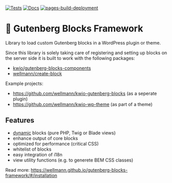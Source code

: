 [![Tests](https://github.com/wellmann/gutenberg-blocks-framework/actions/workflows/tests.yml/badge.svg?branch=master)](https://github.com/wellmann/gutenberg-blocks-framework/actions/workflows/tests.yml)
[![Docs](https://github.com/wellmann/gutenberg-blocks-framework/actions/workflows/docs.yml/badge.svg?branch=master)](https://github.com/wellmann/gutenberg-blocks-framework/actions/workflows/docs.yml)
[![pages-build-deployment](https://github.com/wellmann/gutenberg-blocks-framework/actions/workflows/pages/pages-build-deployment/badge.svg?branch=gh-pages)](https://github.com/wellmann/gutenberg-blocks-framework/actions/workflows/pages/pages-build-deployment)

# 🧱 Gutenberg Blocks Framework

Library to load custom Gutenberg blocks in a WordPress plugin or theme.

Since this library is solely taking care of registering and setting up blocks on the server side it is built to work with the following packages:   

* [kwio/gutenberg-blocks-components](https://github.com/wellmann/gutenberg-blocks-components)
* [wellmann/create-block](https://github.com/wellmann/create-block)

Example projects:
 * https://github.com/wellmann/kwio-gutenberg-blocks (as a seperate plugin)
 * https://github.com/wellmann/kwio-wp-theme (as part of a theme)

## Features

* [dynamic](https://developer.wordpress.org/block-editor/how-to-guides/block-tutorial/creating-dynamic-blocks/) blocks (pure PHP, Twig or Blade views)
* enhance output of core blocks
* optimized for performance (critical CSS)
* whitelist of blocks
* easy integration of i18n
* view utility functions (e.g. to generete BEM CSS classes)

Read more: https://wellmann.github.io/gutenberg-blocks-framework/#/installation
